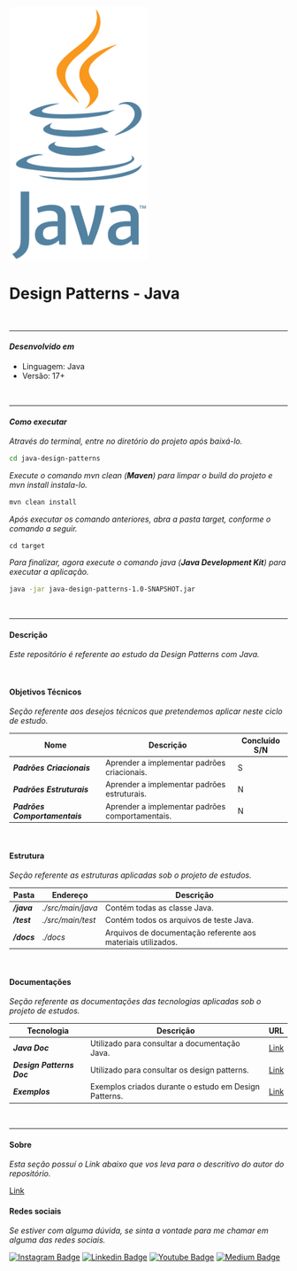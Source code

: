 <img src="./docs/images/java_image.png " width=250>

# Design Patterns - Java

</br>

<hr>

#### ***Desenvolvido em***

- Linguagem: Java
- Versão: 17+

</br>

<hr>

#### ***Como executar***

*Através do terminal, entre no diretório do projeto após baixá-lo.*

```bash
cd java-design-patterns
```

*Execute o comando mvn clean (**Maven**) para limpar o build do projeto e mvn install instala-lo.*

``` bash
mvn clean install
```

*Após executar os comando anteriores, abra a pasta target, conforme o comando a seguir.*

``` 
cd target
```

*Para finalizar, agora execute o comando java (**Java Development Kit**) para executar a aplicação.*

``` bash
java -jar java-design-patterns-1.0-SNAPSHOT.jar
```

</br>

<hr>


#### **Descrição**

*Este repositório é referente ao estudo da Design Patterns com Java.*

</br>

#### **Objetivos Técnicos**

*Seção referente aos desejos técnicos que pretendemos aplicar neste ciclo de estudo.*

| Nome                          | Descrição                                       | Concluído S/N |
| ----------------------------- | ----------------------------------------------- | ------------- |
| ***Padrões Criacionais***     | Aprender a implementar padrões criacionais.     | S             |
| ***Padrões Estruturais***     | Aprender a implementar padrões estruturais.     | N             |
| ***Padrões Comportamentais*** | Aprender a implementar padrões comportamentais. | N             |

</br>

#### **Estrutura**

*Seção referente as estruturas aplicadas sob o projeto de estudos.*

| Pasta       | Endereço          | Descrição                                                    |
| ----------- | ----------------- | ------------------------------------------------------------ |
| ***/java*** | *./src/main/java* | Contém todas as classe Java.                                 |
| ***/test*** | *./src/main/test* | Contém todos os arquivos de teste Java.                      |
| ***/docs*** | *./docs*          | Arquivos de documentação referente aos materiais utilizados. |

</br>

#### **Documentações**

*Seção referente as documentações das tecnologias aplicadas sob o projeto de estudos.*

| Tecnologia                | Descrição                                             | URL                                                   |
| ------------------------- | ----------------------------------------------------- | ----------------------------------------------------- |
| ***Java Doc***            | Utilizado para consultar a documentação Java.         | [Link](https://docs.oracle.com/en/java/)              |
| ***Design Patterns Doc*** | Utilizado para consultar os design patterns.          | [Link](https://refactoring.guru/design-patterns/java) |
| ***Exemplos***            | Exemplos criados durante o estudo em Design Patterns. | [Link](./docs/pages/Examples.md)                      |

</br>

<hr>

#### **Sobre**

*Esta seção possuí o Link abaixo que vos leva para o descritivo do autor do repositório.*

[Link](./docs/pages/Author.md)

#### **Redes sociais**

*Se estiver com alguma dúvida, se sinta a vontade para me chamar em alguma das redes sociais.*

[![Instagram Badge](https://img.shields.io/badge/-instagram-red?style=for-the-badge&logo=instagram&logoColor=white&link=https://github.com/DiegoJCordeiro)](https://www.instagram.com/developer.mano/) [![Linkedin Badge](https://img.shields.io/badge/-Linkedin-blue?style=for-the-badge&logo=Linkedin&logoColor=white&link=https://github.com/DiegoJCordeiro)](https://www.linkedin.com/in/diego-cordeiro-552948229/) [![Youtube Badge](https://img.shields.io/badge/-Youtube-red?style=for-the-badge&logo=Youtube&logoColor=white&link=https://github.com/DiegoJCordeiro)](https://www.youtube.com/@manodev5540) [![Medium Badge](https://img.shields.io/badge/-Medium-black?style=for-the-badge&logo=Medium&logoColor=white&link=https://github.com/DiegoJCordeiro)](https://medium.com/@diegocordeiro.contatos) 
